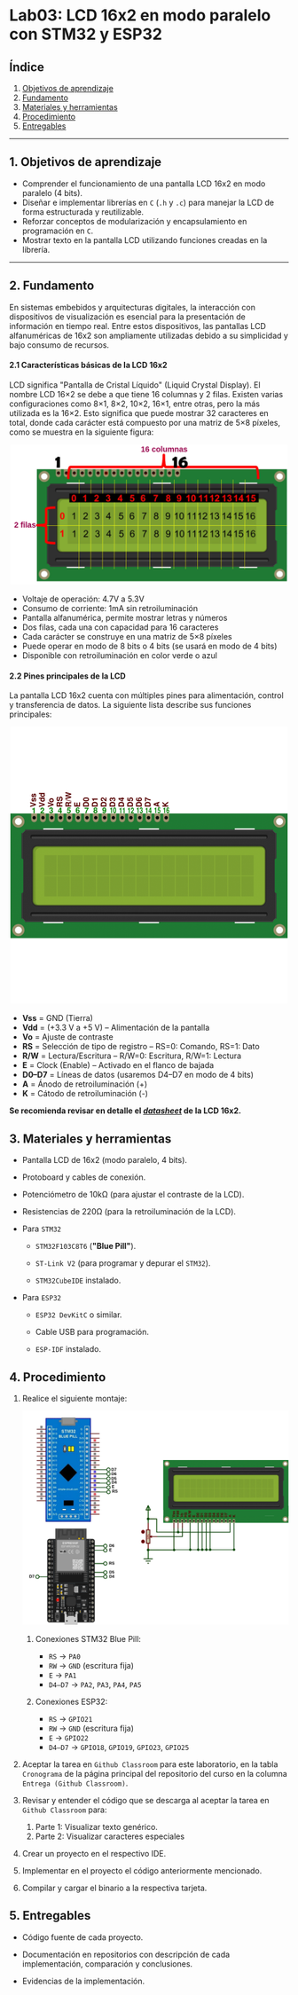# Lab03: LCD 16x2 en modo paralelo con STM32 y ESP32

## Índice

1. [Objetivos de aprendizaje](#1-objetivos-de-aprendizaje)
2. [Fundamento](#2-fundamento)
3. [Materiales y herramientas](#3-materiales-y-herramientas)
4. [Procedimiento](#4-procedimiento)
5. [Entregables](#5-entregables)


------------------------------------

## 1. Objetivos de aprendizaje

* Comprender el funcionamiento de una pantalla LCD $16$x$2$ en modo paralelo ($4$ bits).
* Diseñar e implementar librerías en ```C``` (```.h``` y ```.c```) para manejar la LCD de forma estructurada y reutilizable.
* Reforzar conceptos de modularización y encapsulamiento en programación en ```C```.
* Mostrar texto en la pantalla LCD utilizando funciones creadas en la librería.

---

## 2. Fundamento

En sistemas embebidos y arquitecturas digitales, la interacción con dispositivos de visualización es esencial para la presentación de información en tiempo real. Entre estos dispositivos, las pantallas LCD alfanuméricas de 16x2 son ampliamente utilizadas debido a su simplicidad y bajo consumo de recursos.

#### 2.1 Características básicas de la LCD 16x2

LCD significa "Pantalla de Cristal Líquido" (Liquid Crystal Display). El nombre LCD 16×2 se debe a que tiene 16 columnas y 2 filas. Existen varias configuraciones como 8×1, 8×2, 10×2, 16×1, entre otras, pero la más utilizada es la 16×2. Esto significa que puede mostrar 32 caracteres en total, donde cada carácter está compuesto por una matriz de 5×8 píxeles, como se muestra en la siguiente figura:

<p align="center">
 <img src="/labs/figs/lab02/LCD16x2_diag.png" alt="alt text" width=500 >
</p>

* Voltaje de operación: 4.7V a 5.3V  
* Consumo de corriente: 1mA sin retroiluminación  
* Pantalla alfanumérica, permite mostrar letras y números  
* Dos filas, cada una con capacidad para 16 caracteres  
* Cada carácter se construye en una matriz de 5×8 píxeles  
* Puede operar en modo de 8 bits o 4 bits (se usará en modo de 4 bits)  
* Disponible con retroiluminación en color verde o azul  


#### 2.2 Pines principales de la LCD

La pantalla LCD 16x2 cuenta con múltiples pines para alimentación, control y transferencia de datos. La siguiente lista describe sus funciones principales:

<p align="center">
 <img src="/labs/figs/lab02/LCD16x2.png" alt="alt text" width=500 >
</p>

* **Vss** = GND (Tierra)  
* **Vdd** = (+3.3 V a +5 V) – Alimentación de la pantalla  
* **Vo** = Ajuste de contraste  
* **RS** = Selección de tipo de registro – RS=0: Comando, RS=1: Dato  
* **R/W** = Lectura/Escritura – R/W=0: Escritura, R/W=1: Lectura  
* **E** = Clock (Enable) – Activado en el flanco de bajada  
* **D0–D7** = Líneas de datos (usaremos D4–D7 en modo de 4 bits)  
* **A** = Ánodo de retroiluminación (+)  
* **K** = Cátodo de retroiluminación (-)  

**Se recomienda revisar en detalle el [*datasheet*](/labs/02_lab02/lcd016n002bcfhet.pdf) de la LCD 16x2.**

## 3. Materiales y herramientas

* Pantalla LCD de $16$x$2$ (modo paralelo, $4$ bits).   
* Protoboard y cables de conexión.  
* Potenciómetro de $10$kΩ (para ajustar el contraste de la LCD).  
* Resistencias de $220$Ω (para la retroiluminación de la LCD).  
* Para ```STM32```

    * ```STM32F103C8T6``` (**"Blue Pill"**).

    * ```ST-Link V2``` (para programar y depurar el ```STM32```).

    * ```STM32CubeIDE``` instalado.


* Para ```ESP32```

    * ```ESP32 DevKitC``` o similar.

    * Cable USB para programación.

    * ```ESP-IDF``` instalado.


## 4. Procedimiento


1. Realice el siguiente montaje:

    ![lcdxbluepill](/labs/figs/lab02/lcdxbluepill.png)

    1. Conexiones STM32 Blue Pill:

        * ```RS``` → ```PA0```  
        * ```RW``` → ```GND``` (escritura fija)  
        * ```E``` → ```PA1```  
        * ```D4–D7``` → ```PA2```, ```PA3```, ```PA4```, ```PA5``` 

    2. Conexiones ESP32:

        * ```RS``` → ```GPIO21```  
        * ```RW``` → ```GND``` (escritura fija)  
        * ```E``` → ```GPIO22```  
        * ```D4–D7``` → ```GPIO18```, ```GPIO19```, ```GPIO23```, ```GPIO25```  


2. Aceptar la tarea en ```Github Classroom``` para este laboratorio, en la tabla ```Cronograma``` de la página principal del repositorio del curso en la columna ```Entrega (Github Classroom)```. 

3. Revisar y entender el código que se descarga al aceptar la tarea en ```Github Classroom``` para:

    1. Parte 1: Visualizar texto genérico.
    2. Parte 2: Visualizar caracteres especiales

4. Crear un proyecto en el respectivo IDE.

5. Implementar en el proyecto el código anteriormente mencionado.

6. Compilar y cargar el binario a la respectiva tarjeta.


## 5. Entregables

* Código fuente de cada proyecto.

* Documentación en repositorios con descripción de cada implementación, comparación y conclusiones.

* Evidencias de la implementación.
